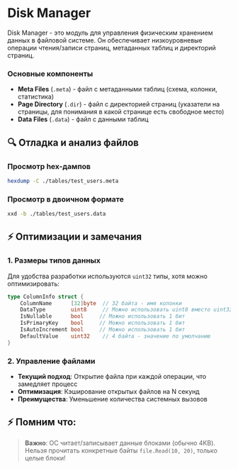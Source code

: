 # Disk Manager

Disk Manager - это модуль для управления физическим хранением данных в файловой системе. Он обеспечивает низкоуровневые операции чтения/записи страниц, метаданных таблиц и директорий страниц.

### Основные компоненты

- **Meta Files** (`.meta`) - файл с метаданными таблиц (схема, колонки, статистика)
- **Page Directory** (`.dir`) - файл с директорией страниц (указатели на страницы, для понимания в какой странице есть свободное место)
- **Data Files** (`.data`) - файл с данными таблиц


## 🔍 Отладка и анализ файлов

### Просмотр hex-дампов
```bash
hexdump -C ./tables/test_users.meta
```

### Просмотр в двоичном формате
```bash
xxd -b ./tables/test_users.data
```

## ⚡ Оптимизации и замечания

### 1. Размеры типов данных
Для удобства разработки используются `uint32` типы, хотя можно оптимизировать:

```go
type ColumnInfo struct {
    ColumnName      [32]byte  // 32 байта - имя колонки
    DataType        uint8     // Можно использовать uint8 вместо uint32
    IsNullable      bool     // Можно использовать 1 бит
    IsPrimaryKey    bool     // Можно использовать 1 бит  
    IsAutoIncrement bool     // Можно использовать 1 бит
    DefaultValue    uint32    // 4 байта - значение по умолчанию
}
```

### 2. Управление файлами
- **Текущий подход**: Открытие файла при каждой операции, что замедляет процесс
- **Оптимизация**: Кэширование открытых файлов на N секунд
- **Преимущества**: Уменьшение количества системных вызовов

## ⚡ Помним что:
> **Важно**: ОС читает/записывает данные блоками (обычно 4KB). Нельзя прочитать конкретные байты `file.Read(10, 20)`, только целые блоки!

